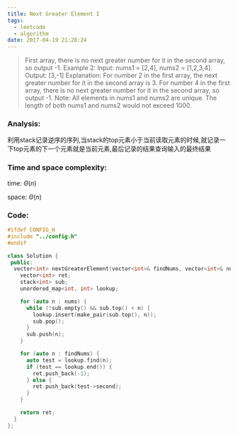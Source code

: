```yaml
---
title: Next Greater Element I
tags:
  - leetcode
  - algorithm
date: 2017-04-19 21:28:24
---
```

>
>First array, there is no next greater number for it in the second array, so output -1.
>Example 2:
>Input: nums1 = [2,4], nums2 = [1,2,3,4].
>Output: [3,-1]
>Explanation:
>    For number 2 in the first array, the next greater number for it in the second array is 3.
>    For number 4 in the first array, there is no next greater number for it in the second array, so output -1.
>Note:
>All elements in nums1 and nums2 are unique.
>The length of both nums1 and nums2 would not exceed 1000.
>

### Analysis:
利用stack记录逆序的序列,当stack的top元素小于当前读取元素的时候,就记录一下top元素的下一个元素就是当前元素,最后记录的结果查询输入的最终结果
### Time and space complexity:
time: $\Theta (n)$
 
space: $\Theta (n)$
### Code:
```cpp
#ifdef CONFIG_H
#include "../config.h"
#endif

class Solution {
 public:
  vector<int> nextGreaterElement(vector<int>& findNums, vector<int>& nums) {
    vector<int> ret;
    stack<int> sub;
    unordered_map<int, int> lookup;

    for (auto n : nums) {
      while (!sub.empty() && sub.top() < n) {
        lookup.insert(make_pair(sub.top(), n));
        sub.pop();
      }
      sub.push(n);
    }

    for (auto n : findNums) {
      auto test = lookup.find(n);
      if (test == lookup.end()) {
        ret.push_back(-1);
      } else {
        ret.push_back(test->second);
      }
    }

    return ret;
  }
};
```
